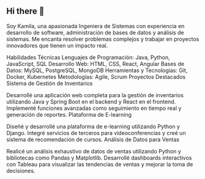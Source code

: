 ## Hi there 👋



Soy Kamila, una apasionada Ingeniera de Sistemas con experiencia en desarrollo de software, administración de bases de datos y análisis de sistemas. Me encanta resolver problemas complejos y trabajar en proyectos innovadores que tienen un impacto real.

Habilidades Técnicas
Lenguajes de Programación: Java, Python, JavaScript, SQL
Desarrollo Web: HTML, CSS, React, Angular
Bases de Datos: MySQL, PostgreSQL, MongoDB
Herramientas y Tecnologías: Git, Docker, Kubernetes
Metodologías: Agile, Scrum
Proyectos Destacados
Sistema de Gestión de Inventarios

Desarrollé una aplicación web completa para la gestión de inventarios utilizando Java y Spring Boot en el backend y React en el frontend.
Implementé funciones avanzadas como seguimiento en tiempo real y generación de reportes.
Plataforma de E-learning

Diseñé y desarrollé una plataforma de e-learning utilizando Python y Django.
Integré servicios de terceros para videoconferencias y creé un sistema de recomendación de cursos.
Análisis de Datos para Ventas

Realicé un análisis exhaustivo de datos de ventas utilizando Python y bibliotecas como Pandas y Matplotlib.
Desarrollé dashboards interactivos con Tableau para visualizar las tendencias de ventas y mejorar la toma de decisiones.
<!--
**kamilapineda/kamilapineda** is a ✨ _special_ ✨ repository because its `README.md` (this file) appears on your GitHub profile.

Here are some ideas to get you started:

- 🔭 I’m currently working on ...
- 🌱 I’m currently learning ...
- 👯 I’m looking to collaborate on ...
- 🤔 I’m looking for help with ...
- 💬 Ask me about ...
- 📫 How to reach me: ...
- 😄 Pronouns: ...
- ⚡ Fun fact: ...
-->
